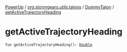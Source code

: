[PowerUp](../../index.md) / [org.stormgears.utils.talons](../index.md) / [DummyTalon](index.md) / [getActiveTrajectoryHeading](./get-active-trajectory-heading.md)

# getActiveTrajectoryHeading

`fun getActiveTrajectoryHeading(): `[`Double`](https://kotlinlang.org/api/latest/jvm/stdlib/kotlin/-double/index.html)